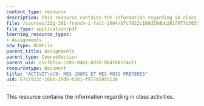 ```yaml
---
content_type: resource
description: This resource contains the information regarding in class activities.
file: /courses/21g-301-french-i-fall-2004/67c7922c166d29dbb281f977b5855120_MIT21G_301F04_ch_pre_ex2.pdf
file_type: application/pdf
learning_resource_types:
- Assignments
ocw_type: OCWFile
parent_title: Assignments
parent_type: CourseSection
parent_uid: c5cfbfca-c593-0461-0d26-864fd8574ef1
resourcetype: Document
title: "ACTIVIT\xC9: MES JOURS ET MES MOIS PREFERES"
uid: 67c7922c-166d-29db-b281-f977b5855120
---
```

This resource contains the information regarding in class activities.

